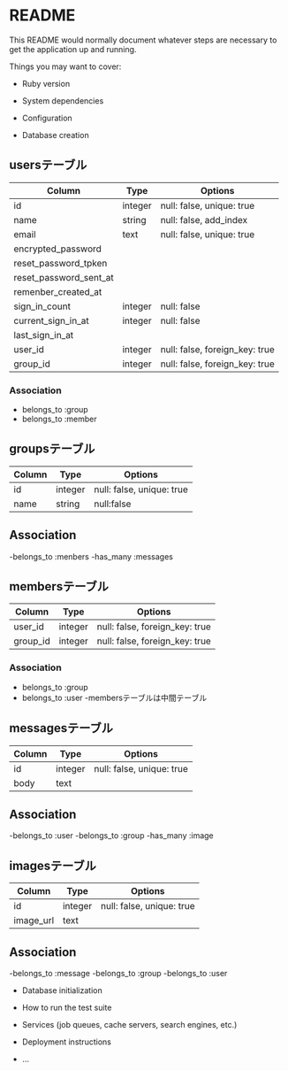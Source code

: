 # README



This README would normally document whatever steps are necessary to get the
application up and running.



Things you may want to cover:



* Ruby version



* System dependencies



* Configuration




* Database creation


## usersテーブル


|Column|Type|Options|
|------|----|-------|
|id|integer|null: false, unique: true|
|name|string|null: false, add_index|
|email|text|null: false, unique: true|
|encrypted_password|
|reset_password_tpken|
|reset_password_sent_at|
|remenber_created_at|
|sign_in_count|integer|null: false|
|current_sign_in_at|integer|null: false|
|last_sign_in_at|
|user_id|integer|null: false, foreign_key: true|
|group_id|integer|null: false, foreign_key: true|



### Association
- belongs_to :group
- belongs_to :member



## groupsテーブル



|Column|Type|Options|
|------|----|-------|
|id|integer|null: false, unique: true|
|name|string|null:false|




## Association
-belongs_to :menbers
-has_many :messages



## membersテーブル



|Column|Type|Options|
|------|----|-------|
|user_id|integer|null: false, foreign_key: true|
|group_id|integer|null: false, foreign_key: true|




### Association
- belongs_to :group
- belongs_to :user
-membersテーブルは中間テーブル


## messagesテーブル



|Column|Type|Options|
|------|----|-------|
|id|integer|null: false, unique: true|
|body|text||



## Association
-belongs_to :user
-belongs_to :group
-has_many :image



## imagesテーブル
|Column|Type|Options|
|------|----|-------|
|id|integer|null: false, unique: true|
|image_url|text||



## Association
-belongs_to :message
-belongs_to :group
-belongs_to :user






* Database initialization



* How to run the test suite



* Services (job queues, cache servers, search engines, etc.)



* Deployment instructions


* ...
